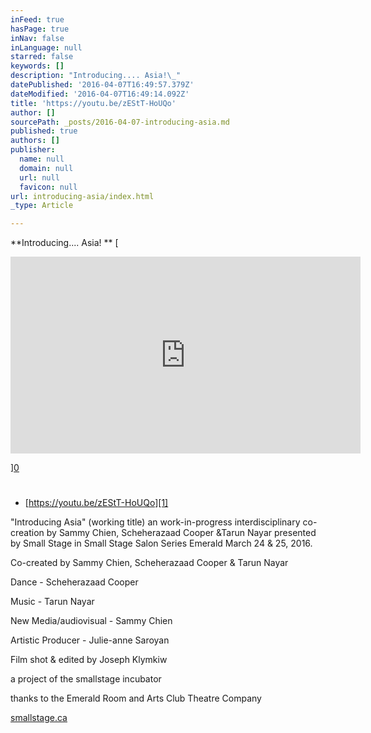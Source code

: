 ```yaml
---
inFeed: true
hasPage: true
inNav: false
inLanguage: null
starred: false
keywords: []
description: "Introducing.... Asia!\_"
datePublished: '2016-04-07T16:49:57.379Z'
dateModified: '2016-04-07T16:49:14.092Z'
title: 'https://youtu.be/zEStT-HoUQo'
author: []
sourcePath: _posts/2016-04-07-introducing-asia.md
published: true
authors: []
publisher:
  name: null
  domain: null
  url: null
  favicon: null
url: introducing-asia/index.html
_type: Article

---
```

**Introducing.... Asia! **
[

<iframe width=" 560" height="315" src="https://www.youtube.com/embed/zEStT-HoUQo" frameborder="0" allowfullscreen="" style="">"</iframe>

][0]

# 

* [https://youtu.be/zEStT-HoUQo][1]

"Introducing Asia" (working title) an work-in-progress interdisciplinary co-creation by Sammy Chien, Scheherazaad Cooper &Tarun Nayar presented by Small Stage in Small Stage Salon Series Emerald‬ March 24 & 25, 2016\. 

Co-created by Sammy Chien, Scheherazaad Cooper & Tarun Nayar

Dance - Scheherazaad Cooper

Music - Tarun Nayar

New Media/audiovisual - Sammy Chien

Artistic Producer - Julie-anne Saroyan

Film shot & edited by Joseph Klymkiw

a project of the smallstage incubator 

thanks to the Emerald Room and Arts Club Theatre Company  

[smallstage.ca][2]

[0]: href
[1]: https://youtu.be/zEStT-HoUQo
[2]: http://smallstage.ca/